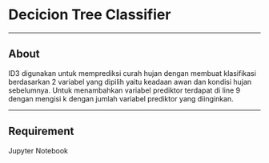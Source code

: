 # Decicion Tree Classifier
___
## About
ID3 digunakan untuk memprediksi curah hujan dengan membuat klasifikasi berdasarkan 2 variabel yang dipilih yaitu keadaan awan dan kondisi hujan sebelumnya.
Untuk menambahkan variabel prediktor terdapat di line 9 dengan mengisi k dengan jumlah variabel prediktor yang diinginkan. 
___
## Requirement
Jupyter Notebook
